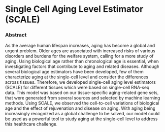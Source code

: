 # Single Cell Aging Level Estimator (SCALE)

### Abstract
As the average human lifespan increases, aging has become a global and urgent problem. Older ages are associated with increased risks of various disorders and burdens for the welfare system, calling for a more study of aging. Using biological age rather than chronological age is essential, when investigating factors that contribute to aging and related diseases. Although several biological age estimators have been developed, few of them characterize aging at the single-cell level and consider the differences across tissues. Therefore, we developed single-cell aging level estimators (SCALE) for different tissues which were based on single-cell RNA-seq data. This model was based on our tissue-specific aging-related gene sets, that were generated from several sources and selected by machine learning methods. Using SCALE, we observed the cell-to-cell variations of biological age and the effect of rejuvenation and disease on aging. With aging being increasingly recognized as a global challenge to be solved, our model could be used as a powerful tool to study aging at the single-cell level to address this healthcare challenge.
